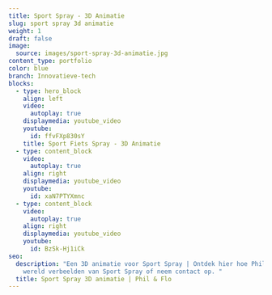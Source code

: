 ```yaml
---
title: Sport Spray - 3D Animatie
slug: sport spray 3d animatie
weight: 1
draft: false
image:
  source: images/sport-spray-3d-animatie.jpg
content_type: portfolio
color: blue
branch: Innovatieve-tech
blocks:
  - type: hero_block
    align: left
    video:
      autoplay: true
    displaymedia: youtube_video
    youtube:
      id: ffvFXp830sY
    title: Sport Fiets Spray - 3D Animatie
  - type: content_block
    video:
      autoplay: true
    align: right
    displaymedia: youtube_video
    youtube:
      id: xaN7PTYXmnc
  - type: content_block
    video:
      autoplay: true
    align: right
    displaymedia: youtube_video
    youtube:
      id: BzSk-Hj1iCk
seo:
  description: "Een 3D animatie voor Sport Spray | Ontdek hier hoe Phil & Flo de
    wereld verbeelden van Sport Spray of neem contact op. "
  title: Sport Spray 3D animatie | Phil & Flo
---
```

